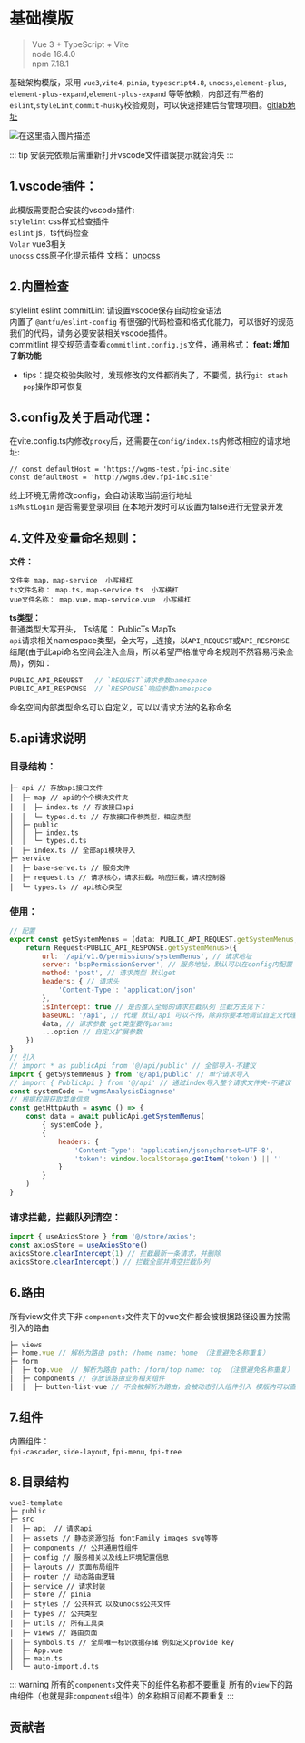 
# 基础模版
> Vue 3 + TypeScript + Vite  
> node 16.4.0  
> npm 7.18.1

基础架构模版，采用 `vue3`,`vite4`, `pinia`, `typescript4.8`, `unocss`,`element-plus`, `element-plus-expand`,`element-plus-expand` 等等依赖，内部还有严格的`eslint`,`styleLint`,`commit-husky`校验规则，可以快速搭建后台管理项目。[gitlab地址](https://git.fpi-inc.site/wangtian/vue3-screen-template)

![在这里插入图片描述](http://wgms.dev.fpi-inc.site/file-base-server/api/v1/sys/download/e31a8f8f96f0490b8f7cf5c3a51cdb8c)

::: tip
安装完依赖后需重新打开vscode文件错误提示就会消失
:::
## 1.vscode插件：
此模版需要配合安装的vscode插件:  
`stylelint` css样式检查插件  
`eslint` js，ts代码检查  
`Volar` vue3相关  
`unocss` css原子化提示插件  文档： [unocss](https://uno.antfu.me) 
## 2.内置检查 
stylelint eslint commitLint 请设置vscode保存自动检查语法  
内置了 `@antfu/eslint-config` 有很强的代码检查和格式化能力，可以很好的规范我们的代码，请务必要安装相关vscode插件。  
commitlint 提交规范请查看`commitlint.config.js`文件，通用格式： **feat: 增加了新功能**  
- tips：提交校验失败时，发现修改的文件都消失了，不要慌，执行`git stash pop`操作即可恢复

## 3.config及关于启动代理：
在vite.config.ts内修改`proxy`后，还需要在`config/index.ts`内修改相应的请求地址:
```
// const defaultHost = 'https://wgms-test.fpi-inc.site'
const defaultHost = 'http://wgms.dev.fpi-inc.site'
```
线上环境无需修改config，会自动读取当前运行地址  
`isMustLogin` 是否需要登录项目 在本地开发时可以设置为false进行无登录开发

## 4.文件及变量命名规则：
**文件：**  
```
文件夹 map，map-service  小写横杠 
ts文件名称： map.ts，map-service.ts  小写横杠  
vue文件名称： map.vue，map-service.vue  小写横杠  
```
**ts类型：**   
普通类型大写开头， Ts结尾： PublicTs  MapTs   
`api`请求相关namespace类型，全大写，_连接，以`API_REQUEST`或`API_RESPONSE`结尾(由于此api命名空间会注入全局，所以希望严格准守命名规则不然容易污染全局)，例如：  
```javascript
PUBLIC_API_REQUEST   // `REQUEST`请求参数namespace  
PUBLIC_API_RESPONSE  // `RESPONSE`响应参数namespace
```
命名空间内部类型命名可以自定义，可以以请求方法的名称命名
## 5.api请求说明
### 目录结构：
```
├─ api // 存放api接口文件
│  ├─ map // api的个个模块文件夹
│  │  ├─ index.ts // 存放接口api
│  │  └─ types.d.ts // 存放接口传参类型，相应类型
│  ├─ public
│  │  ├─ index.ts
│  │  └─ types.d.ts
│  ├─ index.ts // 全部api模块导入
├─ service
│  ├─ base-serve.ts // 服务文件
│  ├─ request.ts // 请求核心，请求拦截，响应拦截，请求控制器
│  └─ types.ts // api核心类型
```
### 使用：
```javascript
// 配置
export const getSystemMenus = (data: PUBLIC_API_REQUEST.getSystemMenus, option:apiObjTs={} ) => {
    return Request<PUBLIC_API_RESPONSE.getSystemMenus>({
        url: '/api/v1.0/permissions/systemMenus', // 请求地址
        server: 'bspPermissionServer', // 服务地址，默认可以在config内配置
        method: 'post', // 请求类型 默认get
        headers: { // 请求头
            'Content-Type': 'application/json'
        },
        isIntercept: true // 是否推入全局的请求拦截队列 拦截方法见下：
        baseURL: '/api', // 代理 默认/api 可以不传，除非你要本地调试自定义代理
        data, // 请求参数 get类型要传params
        ...option // 自定义扩展参数
    })
}
// 引入
// import * as publicApi from '@/api/public' // 全部导入-不建议
import { getSystemMenus } from '@/api/public' // 单个请求导入
// import { PublicApi } from '@/api' // 通过index导入整个请求文件夹-不建议
const systemCode = 'wgmsAnalysisDiagnose'
// 根据权限获取菜单信息
const getHttpAuth = async () => {
    const data = await publicApi.getSystemMenus(
        { systemCode },
        {
            headers: {
                'Content-Type': 'application/json;charset=UTF-8',
                'token': window.localStorage.getItem('token') || ''
            }
        }
    )
}
```
### 请求拦截，拦截队列清空：
```javascript
import { useAxiosStore } from '@/store/axios';
const axiosStore = useAxiosStore()
axiosStore.clearIntercept(1) // 拦截最新一条请求，并删除
axiosStore.clearIntercept() // 拦截全部并清空拦截队列
```

## 6.路由
所有view文件夹下非 `components`文件夹下的vue文件都会被根据路径设置为按需引入的路由
```javascript
├─ views
├─ home.vue // 解析为路由 path: /home name: home （注意避免名称重复）
├─ form
│  ├─ top.vue  // 解析为路由 path: /form/top name: top （注意避免名称重复）
│  ├─ components // 存放该路由业务相关组件
│  │  ├─ button-list-vue // 不会被解析为路由，会被动态引入组件引入 模版内可以直接使用无需引入（注意避免名称重复）

```
## 7.组件
内置组件：  
`fpi-cascader`, `side-layout`, `fpi-menu`, `fpi-tree`
## 8.目录结构
```
vue3-template
├─ public
├─ src
│  ├─ api  // 请求api
│  ├─ assets // 静态资源包括 fontFamily images svg等等
│  ├─ components // 公共通用性组件
│  ├─ config // 服务相关以及线上环境配置信息
│  ├─ layouts // 页面布局组件
│  ├─ router // 动态路由逻辑
│  ├─ service // 请求封装
│  ├─ store // pinia
│  ├─ styles // 公共样式 以及unocss公共文件
│  ├─ types // 公共类型
│  ├─ utils // 所有工具类
│  ├─ views // 路由页面
│  ├─ symbols.ts // 全局唯一标识数据存储 例如定义provide key
│  ├─ App.vue
│  ├─ main.ts
│  └─ auto-import.d.ts
```

::: warning
所有的`components`文件夹下的组件名称都不要重复
所有的`view`下的路由组件（也就是非`components`组件）的名称相互间都不要重复
:::


## 贡献者

<ContributorView name="王田,马佳辉"></ContributorView>